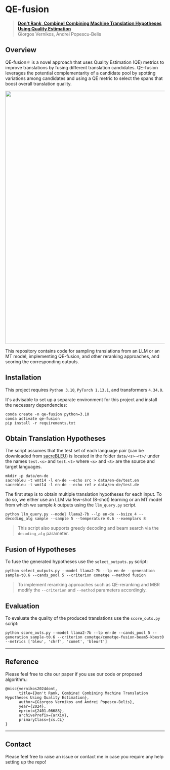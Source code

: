 # QE-fusion

> [**Don't Rank, Combine! Combining Machine Translation Hypotheses Using Quality Estimation**](https://arxiv.org/abs/2401.06688)  
> Giorgos Vernikos, Andrei Popescu-Belis

## Overview
QE-fusion⚛ is a novel approach that uses Quality Estimation (QE) metrics to improve translations by fusing different translation candidates. QE-fusion leverages the potential complementarity of a candidate pool by spotting variations among candidates and using a QE metric to select the spans that boost overall translation quality.

<p align="left">
  <img src="qe-fusion_fig.png" width="800">
</p>

This repository contains code for sampling translations from an LLM or an MT model, implementing QE-fusion, and other reranking approaches, and scoring the corresponding outputs.

## Installation

This project requires `Python 3.10`, `PyTorch 1.13.1`, and transformers `4.34.0`.

It's advisable to set up a separate environment for this project and install the necessary dependencies:

```
conda create -n qe-fusion python=3.10
conda activate qe-fusion
pip install -r requirements.txt
```

## Obtain Translation Hypotheses

The script assumes that the test set of each language pair (can be downloaded from [sacreBLEU](https://github.com/mjpost/sacrebleu)) is located in the folder `data/<s>-<t>/` under the names `test.<s>` and `test.<t>` where `<s>` and `<t>` are the source and target languages.
```
mkdir -p data/en-de
sacrebleu -t wmt14 -l en-de --echo src > data/en-de/test.en
sacrebleu -t wmt14 -l en-de --echo ref > data/en-de/test.de 
```

The first step is to obtain multiple translation hypotheses for each input. To do so, we either use an LLM via few-shot (8-shot) learning or an MT model from which we sample *k* outputs using the `llm_query.py` script.

```
python llm_query.py --model llama2-7b --lp en-de --bsize 4 --decoding_alg sample --sample 5 --temperature 0.6 --exemplars 8 
```
> This script also supports greedy decoding and beam search via the `decoding_alg` parameter.

## Fusion of Hypotheses

To fuse the generated hypotheses use the `select_outputs.py` script:

```
python select_outputs.py --model llama2-7b --lp en-de --generation sample-t0.6 --cands_pool 5 --criterion cometqe --method fusion 
```
> To implement reranking approaches such as QE-reranking and MBR modify the `--criterion` and `--method` parameters accordingly.

## Evaluation

To evaluate the quality of the produced translations use the `score_outs.py` script:

```
python score_outs.py --model llama2-7b --lp en-de --cands_pool 5 --generation sample-t0.6 --criterion cometqe/cometqe-fusion-beam5-kbest0  --metrics ['bleu', 'chrf', 'comet', 'bleurt']
```

---
## Reference
Please feel free to cite our paper if you use our code or proposed algorithm.:
```
@misc{vernikos2024dont,
      title={Don't Rank, Combine! Combining Machine Translation Hypotheses Using Quality Estimation}, 
      author={Giorgos Vernikos and Andrei Popescu-Belis},
      year={2024},
      eprint={2401.06688},
      archivePrefix={arXiv},
      primaryClass={cs.CL}
}
```

---
## Contact
Please feel free to raise an issue or contact me in case you require any help setting up the repo!
